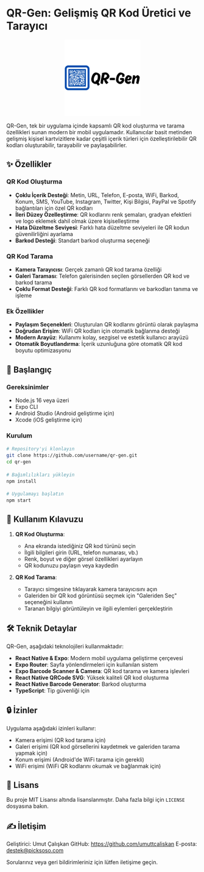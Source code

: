 # QR-Gen: Gelişmiş QR Kod Üretici ve Tarayıcı

<p align="center">
  <img src="assets/images/qr-gen.png" alt="QR-Gen Logo" width="200"/>
</p>

QR-Gen, tek bir uygulama içinde kapsamlı QR kod oluşturma ve tarama özellikleri sunan modern bir mobil uygulamadır. Kullanıcılar basit metinden gelişmiş kişisel kartvizitlere kadar çeşitli içerik türleri için özelleştirilebilir QR kodları oluşturabilir, tarayabilir ve paylaşabilirler.

## ✨ Özellikler

### QR Kod Oluşturma
- **Çoklu İçerik Desteği**: Metin, URL, Telefon, E-posta, WiFi, Barkod, Konum, SMS, YouTube, Instagram, Twitter, Kişi Bilgisi, PayPal ve Spotify bağlantıları için özel QR kodları
- **İleri Düzey Özelleştirme**: QR kodlarını renk şemaları, gradyan efektleri ve logo eklemek dahil olmak üzere kişiselleştirme
- **Hata Düzeltme Seviyesi**: Farklı hata düzeltme seviyeleri ile QR kodun güvenilirliğini ayarlama
- **Barkod Desteği**: Standart barkod oluşturma seçeneği

### QR Kod Tarama
- **Kamera Tarayıcısı**: Gerçek zamanlı QR kod tarama özelliği
- **Galeri Taraması**: Telefon galerisinden seçilen görsellerden QR kod ve barkod tarama
- **Çoklu Format Desteği**: Farklı QR kod formatlarını ve barkodları tanıma ve işleme

### Ek Özellikler
- **Paylaşım Seçenekleri**: Oluşturulan QR kodlarını görüntü olarak paylaşma
- **Doğrudan Erişim**: WiFi QR kodları için otomatik bağlanma desteği
- **Modern Arayüz**: Kullanımı kolay, sezgisel ve estetik kullanıcı arayüzü
- **Otomatik Boyutlandırma**: İçerik uzunluğuna göre otomatik QR kod boyutu optimizasyonu

## 🚀 Başlangıç

### Gereksinimler
- Node.js 16 veya üzeri
- Expo CLI
- Android Studio (Android geliştirme için)
- Xcode (iOS geliştirme için)

### Kurulum

```bash
# Repository'yi klonlayın
git clone https://github.com/username/qr-gen.git
cd qr-gen

# Bağımlılıkları yükleyin
npm install

# Uygulamayı başlatın
npm start
```

## 📱 Kullanım Kılavuzu

1. **QR Kod Oluşturma**:
   - Ana ekranda istediğiniz QR kod türünü seçin
   - İlgili bilgileri girin (URL, telefon numarası, vb.)
   - Renk, boyut ve diğer görsel özellikleri ayarlayın
   - QR kodunuzu paylaşın veya kaydedin

2. **QR Kod Tarama**:
   - Tarayıcı simgesine tıklayarak kamera tarayıcısını açın
   - Galeriden bir QR kod görüntüsü seçmek için "Galeriden Seç" seçeneğini kullanın
   - Taranan bilgiyi görüntüleyin ve ilgili eylemleri gerçekleştirin

## 🛠️ Teknik Detaylar

QR-Gen, aşağıdaki teknolojileri kullanmaktadır:

- **React Native & Expo**: Modern mobil uygulama geliştirme çerçevesi
- **Expo Router**: Sayfa yönlendirmeleri için kullanılan sistem
- **Expo Barcode Scanner & Camera**: QR kod tarama ve kamera işlevleri
- **React Native QRCode SVG**: Yüksek kaliteli QR kod oluşturma
- **React Native Barcode Generator**: Barkod oluşturma
- **TypeScript**: Tip güvenliği için

## 🔒 İzinler

Uygulama aşağıdaki izinleri kullanır:
- Kamera erişimi (QR kod tarama için)
- Galeri erişimi (QR kod görsellerini kaydetmek ve galeriden tarama yapmak için)
- Konum erişimi (Android'de WiFi tarama için gerekli)
- WiFi erişimi (WiFi QR kodlarını okumak ve bağlanmak için)

## 📝 Lisans

Bu proje MIT Lisansı altında lisanslanmıştır. Daha fazla bilgi için `LICENSE` dosyasına bakın.

## ✍️ İletişim

Geliştirici: Umut Çalışkan
GitHub: https://github.com/umuttcaliskan
E-posta: destek@picksoso.com

Sorularınız veya geri bildirimleriniz için lütfen iletişime geçin.